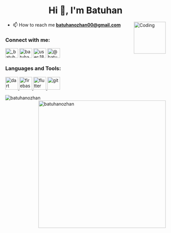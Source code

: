 <h1 align="center">Hi 👋, I'm Batuhan</h1>
<img align="right" alt="Coding" width="100" src="https://i.imgur.com/SURRPdY.gif">



- 📫 How to reach me **batuhanozhan00@gmail.com**

<h3 align="left">Connect with me:</h3>
<p align="left">
<a href="https://twitter.com/_batuhanozhan_" target="blank"><img align="center" src="https://raw.githubusercontent.com/rahuldkjain/github-profile-readme-generator/master/src/images/icons/Social/twitter.svg" alt="_batuhanozhan_" height="30" width="40" /></a>
<a href="https://linkedin.com/in/batuhanozhan" target="blank"><img align="center" src="https://raw.githubusercontent.com/rahuldkjain/github-profile-readme-generator/master/src/images/icons/Social/linked-in-alt.svg" alt="batuhanozhan" height="30" width="40" /></a>
<a href="https://stackoverflow.com/users/user:18385654" target="blank"><img align="center" src="https://raw.githubusercontent.com/rahuldkjain/github-profile-readme-generator/master/src/images/icons/Social/stack-overflow.svg" alt="user:18385654" height="30" width="40" /></a>
<a href="https://medium.com/@batuhanozhan" target="blank"><img align="center" src="https://raw.githubusercontent.com/rahuldkjain/github-profile-readme-generator/master/src/images/icons/Social/medium.svg" alt="@batuhanozhan" height="30" width="40" /></a>
</p>

<h3 align="left">Languages and Tools:</h3>
<p align="left"> <a href="https://developer.apple.com/swift/" target="_blank" rel="noreferrer"> </a> <a href="https://dart.dev" target="_blank" rel="noreferrer"> <img src="https://www.vectorlogo.zone/logos/dartlang/dartlang-icon.svg" alt="dart" width="40" height="40"/> </a> <a href="https://firebase.google.com/" target="_blank" rel="noreferrer"> <img src="https://www.vectorlogo.zone/logos/firebase/firebase-icon.svg" alt="firebase" width="40" height="40"/> </a> <a href="https://flutter.dev" target="_blank" rel="noreferrer"> <img src="https://www.vectorlogo.zone/logos/flutterio/flutterio-icon.svg" alt="flutter" width="40" height="40"/> </a> <a href="https://git-scm.com/" target="_blank" rel="noreferrer"> <img src="https://www.vectorlogo.zone/logos/git-scm/git-scm-icon.svg" alt="git" width="40" height="40"/> </a> </p>

<p><img align="left"  src="https://github-readme-stats.vercel.app/api/top-langs?username=batuhanozhan&show_icons=true&theme=synthwave&locale=en&layout=compact" alt="batuhanozhan" /></p>

<p>&nbsp;<img align="right" width="400" src="https://github-readme-stats.vercel.app/api?username=batuhanozhan&show_icons=true&theme=synthwave&locale=en" alt="batuhanozhan" /></p>
